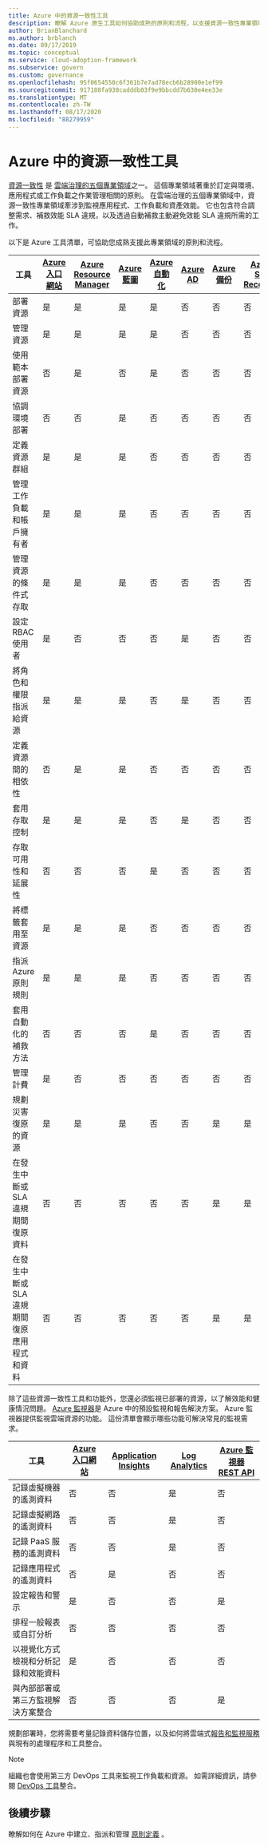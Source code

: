 ```yaml
---
title: Azure 中的資源一致性工具
description: 瞭解 Azure 原生工具如何協助成熟的原則和流程，以支援資源一致性專業領域。
author: BrianBlanchard
ms.author: brblanch
ms.date: 09/17/2019
ms.topic: conceptual
ms.service: cloud-adoption-framework
ms.subservice: govern
ms.custom: governance
ms.openlocfilehash: 95f0654550c6f361b7e7ad78ecb6b28900e1ef99
ms.sourcegitcommit: 917188fa930cadddb03f9e9bbcdd7b630e4ee33e
ms.translationtype: MT
ms.contentlocale: zh-TW
ms.lasthandoff: 08/17/2020
ms.locfileid: "88279959"
---
```

# <a name="resource-consistency-tools-in-azure"></a>Azure 中的資源一致性工具

[資源一致性](./index.md) 是 [雲端治理的五個專業領域](../governance-disciplines.md)之一。 這個專業領域著重於訂定與環境、應用程式或工作負載之作業管理相關的原則。 在雲端治理的五個專業領域中，資源一致性專業領域牽涉到監視應用程式、工作負載和資產效能。 它也包含符合調整需求、補救效能 SLA 違規，以及透過自動補救主動避免效能 SLA 違規所需的工作。

<!-- docsTest:ignore "conditional access to resources" -->

以下是 Azure 工具清單，可協助您成熟支援此專業領域的原則和流程。

| 工具 | [Azure 入口網站](https://azure.microsoft.com/features/azure-portal)  | [Azure Resource Manager](/azure/azure-resource-manager/management/overview)  | [Azure 藍圖](/azure/governance/blueprints/overview) | [Azure 自動化](/azure/automation/automation-intro) | [Azure AD](/azure/active-directory/fundamentals/active-directory-whatis) | [Azure 備份](/azure/backup/backup-overview) | [Azure Site Recovery](/azure/site-recovery/site-recovery-overview) |
|---------|---------|---------|---------|---------|---------|---------|---------|
| 部署資源                             | 是 | 是 | 是 | 是 | 否  | 否 | 否 |
| 管理資源                             | 是 | 是 | 是 | 是 | 否  | 否 | 否 |
| 使用範本部署資源             | 否  | 是 | 否  | 是 | 否  | 否 | 否 |
| 協調環境部署          | 否  | 否  | 是 | 否  | 否  | 否 | 否 |
| 定義資源群組                       | 是 | 是 | 是 | 否  | 否  | 否 | 否 |
| 管理工作負載和帳戶擁有者           | 是 | 是 | 是 | 否  | 否  | 否 | 否 |
| 管理資源的條件式存取       | 是 | 是 | 是 | 否  | 否  | 否 | 否 |
| 設定 RBAC 使用者                         | 是 | 否  | 否  | 否  | 是 | 否 | 否 |
| 將角色和權限指派給資源 | 是 | 是 | 是 | 否  | 是 | 否 | 否 |
| 定義資源間的相依性        | 否  | 是 | 是 | 否  | 否  | 否 | 否 |
| 套用存取控制                         | 是 | 是 | 是 | 否  | 是 | 否 | 否 |
| 存取可用性和延展性          | 否  | 否  | 否  | 是 | 否  | 否 | 否 |
| 將標籤套用至資源                      | 是 | 是 | 是 | 否  | 否  | 否 | 否 |
| 指派 Azure 原則規則                    | 是 | 是 | 是 | 否  | 否  | 否 | 否 |
| 套用自動化的補救方法                  | 否  | 否  | 否  | 是 | 否  | 否 | 否 |
| 管理計費                               | 是 | 否  | 否  | 否  | 否  | 否 | 否 |
| 規劃災害復原的資源         | 是 | 是 | 是 | 否  | 否  | 是 | 是 |
| 在發生中斷或 SLA 違規期間復原資料     | 否 | 否  | 否  | 否  | 否  | 是 | 是 |
| 在發生中斷或 SLA 違規期間復原應用程式和資料     | 否 | 否  | 否  | 否  | 否  | 是 | 是 |

除了這些資源一致性工具和功能外，您還必須監視已部署的資源，以了解效能和健康情況問題。 [Azure 監視器](/azure/azure-monitor/overview)是 Azure 中的預設監視和報告解決方案。 Azure 監視器提供監視雲端資源的功能。 這份清單會顯示哪些功能可解決常見的監視需求。

| 工具 | [Azure 入口網站](https://azure.microsoft.com/features/azure-portal) | [Application Insights](/azure/application-insights/app-insights-overview) | [Log Analytics](/azure/azure-monitor/log-query/log-query-overview) | [Azure 監視器 REST API](/rest/api/monitor) |
|----------------------------------------------------|--------------|----------------------|---------------|------------------------|
| 記錄虛擬機器的遙測資料                 | 否           | 否                   | 是           | 否                     |
| 記錄虛擬網路的遙測資料              | 否           | 否                   | 是           | 否                     |
| 記錄 PaaS 服務的遙測資料                   | 否           | 否                   | 是           | 否                     |
| 記錄應用程式的遙測資料                     | 否           | 是                  | 否            | 否                     |
| 設定報告和警示                       | 是          | 否                   | 否            | 是                    |
| 排程一般報表或自訂分析        | 否           | 否                   | 否            | 否                     |
| 以視覺化方式檢視和分析記錄和效能資料     | 是          | 否                   | 否            | 否                     |
| 與內部部署或第三方監視解決方案整合     | 否           | 否                   | 否            | 是                    |

規劃部署時，您將需要考量記錄資料儲存位置，以及如何將雲端式[報告和監視服務](../../decision-guides/logging-and-reporting/index.md)與現有的處理程序和工具整合。

> [!NOTE]
> 組織也會使用第三方 DevOps 工具來監視工作負載和資源。 如需詳細資訊，請參閱 [DevOps 工具](https://azure.microsoft.com/products/devops-tool-integrations)整合。

## <a name="next-steps"></a>後續步驟

瞭解如何在 Azure 中建立、指派和管理 [原則定義](/azure/governance/policy) 。
